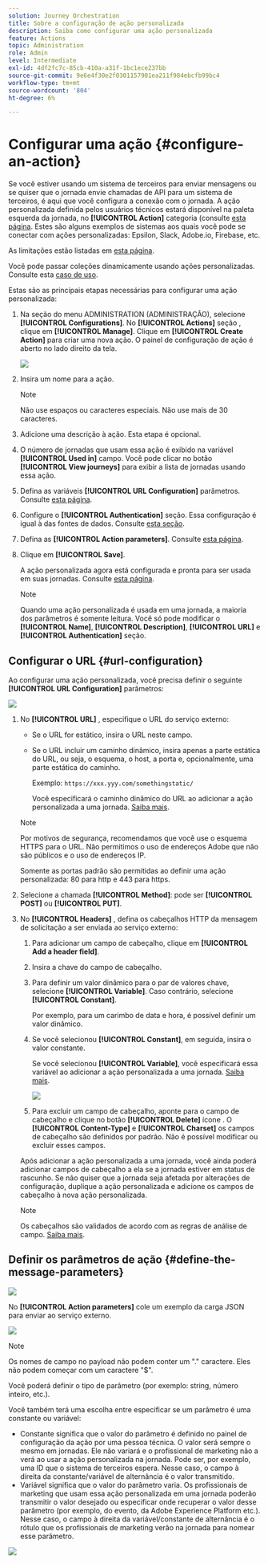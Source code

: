 ```yaml
---
solution: Journey Orchestration
title: Sobre a configuração de ação personalizada
description: Saiba como configurar uma ação personalizada
feature: Actions
topic: Administration
role: Admin
level: Intermediate
exl-id: 4df2fc7c-85cb-410a-a31f-1bc1ece237bb
source-git-commit: 9e6e4f30e2f0301157901ea211f984ebcfb99bc4
workflow-type: tm+mt
source-wordcount: '804'
ht-degree: 6%

---
```


# Configurar uma ação {#configure-an-action}

Se você estiver usando um sistema de terceiros para enviar mensagens ou se quiser que o jornada envie chamadas de API para um sistema de terceiros, é aqui que você configura a conexão com o jornada. A ação personalizada definida pelos usuários técnicos estará disponível na paleta esquerda da jornada, no **[!UICONTROL Action]** categoria (consulte [esta página](../building-journeys/about-journey-activities.md#action-activities). Estes são alguns exemplos de sistemas aos quais você pode se conectar com ações personalizadas: Epsilon, Slack, Adobe.io, Firebase, etc.

As limitações estão listadas em [esta página](../limitations.md).

Você pode passar coleções dinamicamente usando ações personalizadas. Consulte esta [caso de uso](../building-journeys/collections.md).

Estas são as principais etapas necessárias para configurar uma ação personalizada:

1. Na seção do menu ADMINISTRATION (ADMINISTRAÇÃO), selecione **[!UICONTROL Configurations]**. No  **[!UICONTROL Actions]** seção , clique em **[!UICONTROL Manage]**. Clique em **[!UICONTROL Create Action]** para criar uma nova ação. O painel de configuração de ação é aberto no lado direito da tela.

   ![](../assets/custom2.png)

1. Insira um nome para a ação.

   >[!NOTE]
   >
   >Não use espaços ou caracteres especiais. Não use mais de 30 caracteres.

1. Adicione uma descrição à ação. Esta etapa é opcional.
1. O número de jornadas que usam essa ação é exibido na variável **[!UICONTROL Used in]** campo. Você pode clicar no botão **[!UICONTROL View journeys]** para exibir a lista de jornadas usando essa ação.
1. Defina as variáveis **[!UICONTROL URL Configuration]** parâmetros. Consulte [esta página](../action/about-custom-action-configuration.md#url-configuration).
1. Configure o **[!UICONTROL Authentication]** seção. Essa configuração é igual à das fontes de dados.  Consulte [esta seção](../datasource/external-data-sources.md#section_wjp_nl5_nhb).
1. Defina as **[!UICONTROL Action parameters]**. Consulte [esta página](../action/about-custom-action-configuration.md#define-the-message-parameters).
1. Clique em **[!UICONTROL Save]**.

   A ação personalizada agora está configurada e pronta para ser usada em suas jornadas. Consulte [esta página](../building-journeys/about-journey-activities.md#action-activities).

   >[!NOTE]
   >
   >Quando uma ação personalizada é usada em uma jornada, a maioria dos parâmetros é somente leitura. Você só pode modificar o **[!UICONTROL Name]**, **[!UICONTROL Description]**, **[!UICONTROL URL]** e **[!UICONTROL Authentication]** seção.

## Configurar o URL {#url-configuration}

Ao configurar uma ação personalizada, você precisa definir o seguinte **[!UICONTROL URL Configuration]** parâmetros:

![](../assets/journeyurlconfiguration.png)

1. No **[!UICONTROL URL]** , especifique o URL do serviço externo:

   * Se o URL for estático, insira o URL neste campo.

   * Se o URL incluir um caminho dinâmico, insira apenas a parte estática do URL, ou seja, o esquema, o host, a porta e, opcionalmente, uma parte estática do caminho.

      Exemplo: `https://xxx.yyy.com/somethingstatic/`

      Você especificará o caminho dinâmico do URL ao adicionar a ação personalizada a uma jornada. [Saiba mais](../building-journeys/using-custom-actions.md).
   >[!NOTE]
   >
   >Por motivos de segurança, recomendamos que você use o esquema HTTPS para o URL. Não permitimos o uso de endereços Adobe que não são públicos e o uso de endereços IP.
   >
   >Somente as portas padrão são permitidas ao definir uma ação personalizada: 80 para http e 443 para https.

1. Selecione a chamada **[!UICONTROL Method]**: pode ser **[!UICONTROL POST]** ou **[!UICONTROL PUT]**.
1. No **[!UICONTROL Headers]** , defina os cabeçalhos HTTP da mensagem de solicitação a ser enviada ao serviço externo:
   1. Para adicionar um campo de cabeçalho, clique em **[!UICONTROL Add a header field]**.
   1. Insira a chave do campo de cabeçalho.
   1. Para definir um valor dinâmico para o par de valores chave, selecione **[!UICONTROL Variable]**. Caso contrário, selecione **[!UICONTROL Constant]**.

      Por exemplo, para um carimbo de data e hora, é possível definir um valor dinâmico.

   1. Se você selecionou **[!UICONTROL Constant]**, em seguida, insira o valor constante.

      Se você selecionou **[!UICONTROL Variable]**, você especificará essa variável ao adicionar a ação personalizada a uma jornada. [Saiba mais](../building-journeys/using-custom-actions.md).

      ![](../assets/journeyurlconfiguration2.png)

   1. Para excluir um campo de cabeçalho, aponte para o campo de cabeçalho e clique no botão **[!UICONTROL Delete]** ícone .
   O **[!UICONTROL Content-Type]** e **[!UICONTROL Charset]** os campos de cabeçalho são definidos por padrão. Não é possível modificar ou excluir esses campos.

   Após adicionar a ação personalizada a uma jornada, você ainda poderá adicionar campos de cabeçalho a ela se a jornada estiver em status de rascunho. Se não quiser que a jornada seja afetada por alterações de configuração, duplique a ação personalizada e adicione os campos de cabeçalho à nova ação personalizada.

   >[!NOTE]
   >
   >Os cabeçalhos são validados de acordo com as regras de análise de campo. [Saiba mais](https://tools.ietf.org/html/rfc7230#section-3.2.4).

## Definir os parâmetros de ação {#define-the-message-parameters}

![](../assets/messageparameterssection.png)

No **[!UICONTROL Action parameters]** cole um exemplo da carga JSON para enviar ao serviço externo.

![](../assets/customactionpayloadmessage.png)

>[!NOTE]
>
>Os nomes de campo no payload não podem conter um &quot;.&quot; caractere. Eles não podem começar com um caractere &quot;$&quot;.

Você poderá definir o tipo de parâmetro (por exemplo: string, número inteiro, etc.).

Você também terá uma escolha entre especificar se um parâmetro é uma constante ou variável:

* Constante significa que o valor do parâmetro é definido no painel de configuração da ação por uma pessoa técnica. O valor será sempre o mesmo em jornadas. Ele não variará e o profissional de marketing não a verá ao usar a ação personalizada na jornada. Pode ser, por exemplo, uma ID que o sistema de terceiros espera. Nesse caso, o campo à direita da constante/variável de alternância é o valor transmitido.
* Variável significa que o valor do parâmetro varia. Os profissionais de marketing que usam essa ação personalizada em uma jornada poderão transmitir o valor desejado ou especificar onde recuperar o valor desse parâmetro (por exemplo, do evento, da Adobe Experience Platform etc.). Nesse caso, o campo à direita da variável/constante de alternância é o rótulo que os profissionais de marketing verão na jornada para nomear esse parâmetro.

![](../assets/customactionpayloadmessage2.png)

